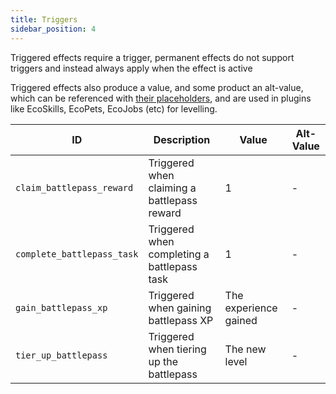 ```yaml
---
title: Triggers
sidebar_position: 4
---
```


Triggered effects require a trigger, permanent effects do not support triggers and instead always apply when the effect is active

Triggered effects also produce a value, and some product an alt-value, which can be referenced with [their placeholders](https://plugins.auxilor.io/effects/configuring-an-effect#placeholders),
and are used in plugins like EcoSkills, EcoPets, EcoJobs (etc) for levelling.

| ID                         | Description                                 | Value                 | Alt-Value |
| -------------------------- | ------------------------------------------- | --------------------- | --------- |
| `claim_battlepass_reward`  | Triggered when claiming a battlepass reward | 1                     | -         |
| `complete_battlepass_task` | Triggered when completing a battlepass task | 1                     | -         |
| `gain_battlepass_xp`       | Triggered when gaining battlepass XP        | The experience gained | -         |
| `tier_up_battlepass`       | Triggered when tiering up the battlepass    | The new level         | -         |
